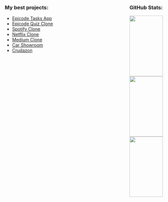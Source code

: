 <div style="display: flex; justify-content: space-between;">
    <div>
        <h3>My best projects:</h3>
        <ul>
            <li><a href="https://epicode-todo.web.app/">Epicode Tasks App</a></li>
            <li><a href="https://epicode-quiz-clone.web.app/">Epicode Quiz Clone</a></li>
            <li><a href="https://spotify-clone-ad883.web.app/">Spotify Clone</a></li>
            <li><a href="https://netflix-clone-19ee0.web.app/">Netflix Clone</a></li>
            <li><a href="https://medium-clone-f5e1b.web.app/">Medium Clone</a></li>
            <li><a href="https://car-showroom-a3b01.web.app/">Car Showroom</a></li>
            <li><a href="https://crudazon.web.app/">Crudazon</a></li>
        </ul>
    </div>
    <div>
        <h3>GitHub Stats:</h3>
        <img src="https://github-readme-stats.vercel.app/api?username=Faffo96&theme=tokyonight&show_icons=true&hide_border=true&count_private=true" width="100%">
        <img src="https://github-readme-streak-stats.herokuapp.com/?user=Faffo96&theme=tokyonight&hide_border=true" width="100%">
        <img src="https://github-readme-stats.vercel.app/api/top-langs/?username=Faffo96&theme=tokyonight&show_icons=true&hide_border=true&layout=compact" width="100%">
    </div>
</div>
